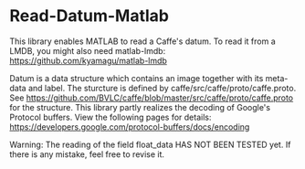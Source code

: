 # Read-Datum-Matlab
This library enables MATLAB to read a Caffe's datum. To read it from a LMDB, you might also need matlab-lmdb:
https://github.com/kyamagu/matlab-lmdb

Datum is a data structure which contains an image together with its meta-data and label. The sturcture is defined by caffe/src/caffe/proto/caffe.proto. See https://github.com/BVLC/caffe/blob/master/src/caffe/proto/caffe.proto for the structure.
This library partly realizes the decoding of Google's Protocol buffers. View the following pages for details:
https://developers.google.com/protocol-buffers/docs/encoding

Warning: The reading of the field float_data HAS NOT BEEN TESTED yet. If there is any mistake, feel free to revise it.
